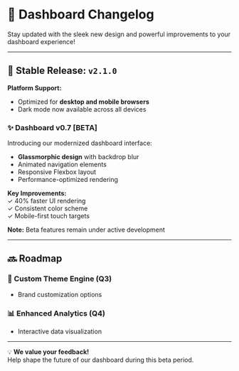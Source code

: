 # 📢 Dashboard Changelog  

Stay updated with the sleek new design and powerful improvements to your dashboard experience!  

---

## 🚀 Stable Release: `v2.1.0`  

**Platform Support:**  
- Optimized for **desktop and mobile browsers**  
- Dark mode now available across all devices  

### ✨ Dashboard v0.7 [BETA]  
Introducing our modernized dashboard interface:  
- **Glassmorphic design** with backdrop blur  
- Animated navigation elements  
- Responsive Flexbox layout  
- Performance-optimized rendering  

**Key Improvements:**  
✓ 40% faster UI rendering  
✓ Consistent color scheme  
✓ Mobile-first touch targets  

**Note:** Beta features remain under active development  

---

## 🔜 Roadmap  

### 🎨 Custom Theme Engine (Q3)  
- Brand customization options  

### 📊 Enhanced Analytics (Q4)  
- Interactive data visualization  

---  

💡 **We value your feedback!**  
Help shape the future of our dashboard during this beta period.  